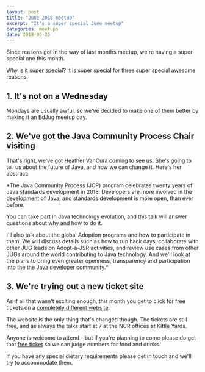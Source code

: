 ```yaml
---
layout: post
title: "June 2018 meetup"
excerpt: "It's a super special June meetup"
categories: meetups 
date: 2018-06-25
---
```


Since reasons got in the way of last months meetup, we're having a super special one this month.

Why is it super special? It is super special for three super special awesome reasons.

## 1. It's not on a Wednesday

Mondays are usually awful, so we've decided to make one of them better by making it an EdJug meetup day.

## 2. We've got the Java Community Process Chair visiting

That's right, we've got [Heather VanCura](https://heathervcblog.wordpress.com/) coming to see us. She's going to tell us about the future of Java, and how we can change it. Here's her abstract:

*The Java Community Process (JCP) program celebrates twenty years of Java standards development in 2018. Developers are more involved in the development of Java, and standards development is more open, than ever before. 

You can take part in Java technology evolution, and this talk will answer questions about why and how to do it. 

I'll also talk about the global Adoption programs and how to participate in them. We will discuss details such as how to run hack days, collaborate with other JUG leads on Adopt-a-JSR activities, and review use cases from other JUGs around the world contributing to Java technology. And we'll look at the plans to bring even greater openness, transparency and participation into the the Java developer community.*

## 3. We're trying out a new ticket site

As if all that wasn't exciting enough, this month you get to click for free tickets on a [completely different website](https://ti.to/edjug/edjug-june-meetup).

The website is the only thing that's changed though. The tickets are still free, and as always the talks start at 7 at the NCR offices at Kittle Yards.

Anyone is welcome to attend - but if you're planning to come please do get that [free ticket](https://ti.to/edjug/edjug-june-meetup) so we can judge numbers for food and drinks.

If you have any special dietary requirements please get in touch and we'll try to accommodate them.


